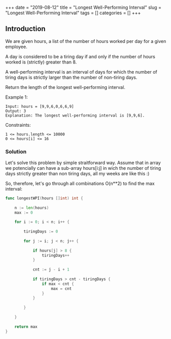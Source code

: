 +++
date = "2019-08-12"
title = "Longest Well-Performing Interval"
slug = "Longest Well-Performing Interval"
tags = []
categories = []
+++

## Introduction

We are given hours, a list of the number of hours worked per day for a given employee.

A day is considered to be a tiring day if and only if the number of hours worked is (strictly) greater than 8.

A well-performing interval is an interval of days for which the number of tiring days is strictly larger than the number of non-tiring days.

Return the length of the longest well-performing interval.

 

Example 1:
```
Input: hours = [9,9,6,0,6,6,9]
Output: 3
Explanation: The longest well-performing interval is [9,9,6].
```

Constraints:
```
1 <= hours.length <= 10000
0 <= hours[i] <= 16
```

### Solution

Let's solve this problem by simple straitforward way. Assume that in array we potencially can have a sub-array hours[i:j] in 
wich the number of tiring days strictly greater than non tiring days, all my weeks are like this :) 

So, therefore, let's go through all combinations O(n**2) to find the max interval:

``` go
func longestWPI(hours []int) int {
    
    n := len(hours)
    max := 0
    
    for i := 0; i < n; i++ {
        
        tiringDays := 0
        
        for j := i; j < n; j++ {
            
            if hours[j] > 8 {
                tiringDays++
            }
            
            cnt := j - i + 1
            
            if tiringDays > cnt - tiringDays {
                if max < cnt {
                    max = cnt
                }
            }
            
        }
        
    }
    
    return max 
}
```


